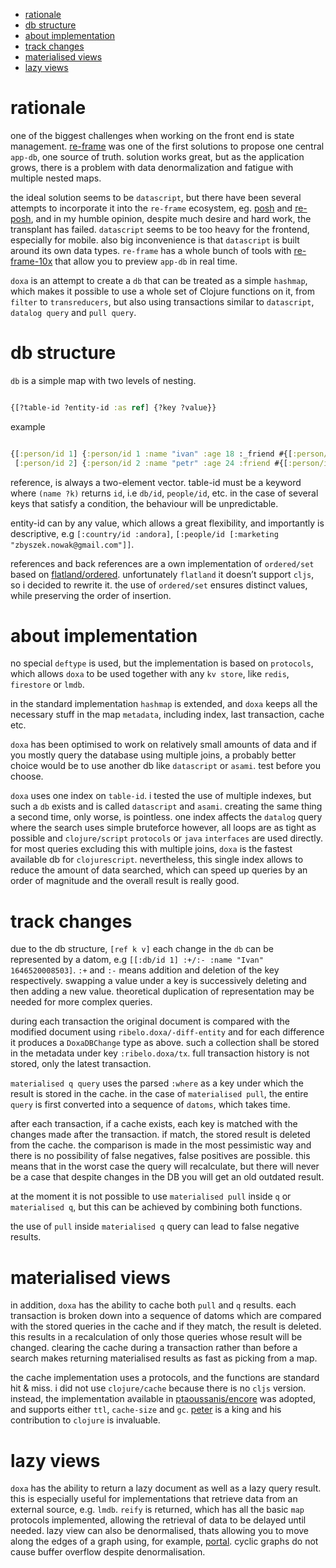 - [rationale](#org385edce)
- [db structure](#org6946351)
- [about implementation](#orgf24ef38)
- [track changes](#org7807dfa)
- [materialised views](#orge4bb9d9)
- [lazy views](#org8852fb8)



<a id="org385edce"></a>

# rationale

one of the biggest challenges when working on the front end is state management. [re-frame](https://github.com/day8/re-frame) was one of the first solutions to propose one central `app-db`, one source of truth. solution works great, but as the application grows, there is a problem with data denormalization and fatigue with multiple nested maps.

the ideal solution seems to be `datascript`, but there have been several attempts to incorporate it into the `re-frame` ecosystem, eg. [posh](https://github.com/mpdairy/posh) and [re-posh](https://github.com/denistakeda/re-posh), and in my humble opinion, despite much desire and hard work, the transplant has failed. `datascript` seems to be too heavy for the frontend, especially for mobile. also big inconvenience is that `datascript` is built around its own data types. `re-frame` has a whole bunch of tools with [re-frame-10x](https://github.com/day8/re-frame-10x) that allow you to preview `app-db` in real time.

`doxa` is an attempt to create a `db` that can be treated as a simple `hashmap`, which makes it possible to use a whole set of Clojure functions on it, from `filter` to `transreducers`, but also using transactions similar to `datascript`, `datalog query` and `pull query`.


<a id="org6946351"></a>

# db structure

`db` is a simple map with two levels of nesting.

```clojure

{[?table-id ?entity-id :as ref] {?key ?value}}

```

example

```clojure

{[:person/id 1] {:person/id 1 :name "ivan" :age 18 :_friend #{[:person/id 2]}}
 [:person/id 2] {:person/id 2 :name "petr" :age 24 :friend #{[:person/id 1]}}}

```

reference, is always a two-element vector. table-id must be a keyword where `(name ?k)` returns `id`, i.e `db/id`, `people/id`, etc. in the case of several keys that satisfy a condition, the behaviour will be unpredictable.

entity-id can by any value, which allows a great flexibility, and importantly is descriptive, e.g `[:country/id :andora]`, `[:people/id [:marketing "zbyszek.nowak@gmail.com"]]`.

references and back references are a own implementation of `ordered/set` based on [flatland/ordered](https://github.com/clj-commons/ordered/tree/master/src/flatland/ordered). unfortunately `flatland` it doesn&rsquo;t support `cljs`, so i decided to rewrite it. the use of `ordered/set` ensures distinct values, while preserving the order of insertion.


<a id="orgf24ef38"></a>

# about implementation

no special `deftype` is used, but the implementation is based on `protocols`, which allows `doxa` to be used together with any `kv store`, like `redis`, `firestore` or `lmdb`.

in the standard implementation `hashmap` is extended, and `doxa` keeps all the necessary stuff in the map `metadata`, including index, last transaction, cache etc.

`doxa` has been optimised to work on relatively small amounts of data and if you mostly query the database using multiple joins, a probably better choice would be to use another db like `datascript` or `asami`. test before you choose.

`doxa` uses one index on `table-id`. i tested the use of multiple indexes, but such a `db` exists and is called `datascript` and `asami`. creating the same thing a second time, only worse, is pointless. one index affects the `datalog` query where the search uses simple bruteforce however, all loops are as tight as possible and `clojure/script` `protocols` or `java` `interfaces` are used directly. for most queries excluding this with multiple joins, `doxa` is the fastest available db for `clojurescript`. nevertheless, this single index allows to reduce the amount of data searched, which can speed up queries by an order of magnitude and the overall result is really good.


<a id="org7807dfa"></a>

# track changes

due to the db structure, `[ref k v]` each change in the `db` can be represented by a datom, e.g `[[:db/id 1] :+/:- :name "Ivan" 1646520008503]`. `:+` and `:-` means addition and deletion of the key respectively. swapping a value under a key is successively deleting and then adding a new value. theoretical duplication of representation may be needed for more complex queries.

during each transaction the original document is compared with the modified document using `ribelo.doxa/-diff-entity` and for each difference it produces a `DoxaDBChange` type as above. such a collection shall be stored in the metadata under key `:ribelo.doxa/tx`. full transaction history is not stored, only the latest transaction.

`materialised q query` uses the parsed `:where` as a key under which the result is stored in the cache. in the case of `materialised pull`, the entire `query` is first converted into a sequence of `datoms`, which takes time.

after each transaction, if a cache exists, each key is matched with the changes made after the transaction. if match, the stored result is deleted from the cache. the comparison is made in the most pessimistic way and there is no possibility of false negatives, false positives are possible. this means that in the worst case the query will recalculate, but there will never be a case that despite changes in the DB you will get an old outdated result.

at the moment it is not possible to use `materialised pull` inside `q` or `materialised q`, but this can be achieved by combining both functions.

the use of `pull` inside `materialised q` query can lead to false negative results.


<a id="orge4bb9d9"></a>

# materialised views

in addition, `doxa` has the ability to cache both `pull` and `q` results. each transaction is broken down into a sequence of datoms which are compared with the stored queries in the cache and if they match, the result is deleted. this results in a recalculation of only those queries whose result will be changed. clearing the cache during a transaction rather than before a search makes returning materialised results as fast as picking from a map.

the cache implementation uses a protocols, and the functions are standard hit & miss. i did not use `clojure/cache` because there is no `cljs` version. instead, the implementation available in [ptaoussanis/encore](https://github.com/ptaoussanis/encore/blob/master/src/taoensso/encore.cljc) was adopted, and supports either `ttl`, `cache-size` and `gc`. [peter](https://github.com/ptaoussanis) is a king and his contribution to `clojure` is invaluable.


<a id="org8852fb8"></a>

# lazy views

`doxa` has the ability to return a lazy document as well as a lazy query result. this is especially useful for implementations that retrieve data from an external source, e.g. `lmdb`. `reify` is returned, which has all the basic `map` protocols implemented, allowing the retrieval of data to be delayed until needed. lazy view can also be denormalised, thats allowing you to move along the edges of a graph using, for example, [portal](https://github.com/djblue/portal). cyclic graphs do not cause buffer overflow despite denormalisation.
